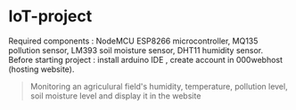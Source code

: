 # IoT-project
Required components : NodeMCU ESP8266 microcontroller, MQ135 pollution sensor, LM393 soil moisture sensor, DHT11 humidity sensor.
Before starting project : install arduino IDE , create account in 000webhost (hosting website).
>Monitoring an agriculural field's humidity, temperature, pollution level, soil moisture level and display it in the website

